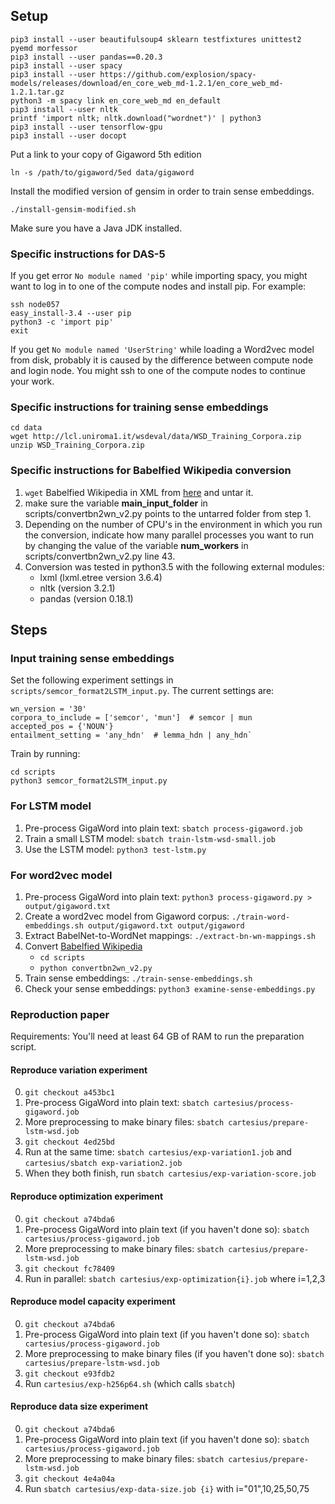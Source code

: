
## Setup

    pip3 install --user beautifulsoup4 sklearn testfixtures unittest2 pyemd morfessor
    pip3 install --user pandas==0.20.3
    pip3 install --user spacy
    pip3 install --user https://github.com/explosion/spacy-models/releases/download/en_core_web_md-1.2.1/en_core_web_md-1.2.1.tar.gz
    python3 -m spacy link en_core_web_md en_default
    pip3 install --user nltk
    printf 'import nltk; nltk.download("wordnet")' | python3
    pip3 install --user tensorflow-gpu
    pip3 install --user docopt

Put a link to your copy of Gigaword 5th edition

    ln -s /path/to/gigaword/5ed data/gigaword

Install the modified version of gensim in order to train sense embeddings.

    ./install-gensim-modified.sh

Make sure you have a Java JDK installed.

### Specific instructions for DAS-5

If you get error `No module named 'pip'` while importing spacy, you might want
to log in to one of the compute nodes and install pip.
For example:

    ssh node057
    easy_install-3.4 --user pip
    python3 -c 'import pip'
    exit

If you get `No module named 'UserString'` while loading a Word2vec model from
disk, probably it is caused by the difference between compute node and login
node. You might ssh to one of the compute nodes to continue your work.

### Specific instructions for training sense embeddings

    cd data
    wget http://lcl.uniroma1.it/wsdeval/data/WSD_Training_Corpora.zip
    unzip WSD_Training_Corpora.zip


### Specific instructions for Babelfied Wikipedia conversion

1. `wget` Babelfied Wikipedia in XML from [here](http://lcl.uniroma1.it/babelfied-wikipedia/files/babelfied-wikipediaXML.tar.gz) and untar it.
2. make sure the variable **main_input_folder** in scripts/convertbn2wn_v2.py points to the untarred folder from step 1.
3. Depending on the number of CPU's in the environment in which you run the conversion, indicate how many parallel processes you want to run by changing the value of the variable **num_workers** in scripts/convertbn2wn_v2.py line 43.
4. Conversion was tested in python3.5 with the following external modules:
	* lxml (lxml.etree version 3.6.4)
	* nltk (version 3.2.1)
	* pandas (version 0.18.1)

## Steps

### Input training sense embeddings

Set the following experiment settings in `scripts/semcor_format2LSTM_input.py`. The current settings are:

    wn_version = '30'
    corpora_to_include = ['semcor', 'mun']  # semcor | mun
    accepted_pos = {'NOUN'}
    entailment_setting = 'any_hdn'  # lemma_hdn | any_hdn`

Train by running:

    cd scripts
    python3 semcor_format2LSTM_input.py

### For LSTM model

1. Pre-process GigaWord into plain text: `sbatch process-gigaword.job`
2. Train a small LSTM model: `sbatch train-lstm-wsd-small.job`
3. Use the LSTM model: `python3 test-lstm.py`

### For word2vec model

1. Pre-process GigaWord into plain text: `python3 process-gigaword.py > output/gigaword.txt`
1. Create a word2vec model from Gigaword corpus:
`./train-word-embeddings.sh output/gigaword.txt output/gigaword`
2. Extract BabelNet-to-WordNet mappings: `./extract-bn-wn-mappings.sh`
3. Convert [Babelfied Wikipedia](http://lcl.uniroma1.it/babelfied-wikipedia/)
	* `cd scripts`
	* `python convertbn2wn_v2.py`
4. Train sense embeddings: `./train-sense-embeddings.sh`
5. Check your sense embeddings: `python3 examine-sense-embeddings.py`

### Reproduction paper

Requirements: You'll need at least 64 GB of RAM to run the preparation script. 

#### Reproduce variation experiment

0. `git checkout a453bc1`
1. Pre-process GigaWord into plain text: `sbatch cartesius/process-gigaword.job`
2. More preprocessing to make binary files: `sbatch cartesius/prepare-lstm-wsd.job`
0. `git checkout 4ed25bd`
1. Run at the same time: `sbatch cartesius/exp-variation1.job` and `cartesius/sbatch exp-variation2.job`
2. When they both finish, run `sbatch cartesius/exp-variation-score.job`

#### Reproduce optimization experiment

0. `git checkout a74bda6`
1. Pre-process GigaWord into plain text (if you haven't done so): `sbatch cartesius/process-gigaword.job`
2. More preprocessing to make binary files: `sbatch cartesius/prepare-lstm-wsd.job`
3. `git checkout fc78409`
4. Run in parallel: `sbatch cartesius/exp-optimization{i}.job` where i=1,2,3

#### Reproduce model capacity experiment

0. `git checkout a74bda6`
1. Pre-process GigaWord into plain text (if you haven't done so): `sbatch cartesius/process-gigaword.job`
2. More preprocessing to make binary files (if you haven't done so): `sbatch cartesius/prepare-lstm-wsd.job`
3. `git checkout e93fdb2`
4. Run `cartesius/exp-h256p64.sh` (which calls `sbatch`)

#### Reproduce data size experiment

0. `git checkout a74bda6`
1. Pre-process GigaWord into plain text (if you haven't done so): `sbatch cartesius/process-gigaword.job`
2. More preprocessing to make binary files: `sbatch cartesius/prepare-lstm-wsd.job`
3. `git checkout 4e4a04a`
4. Run `sbatch cartesius/exp-data-size.job {i}` with i="01",10,25,50,75
